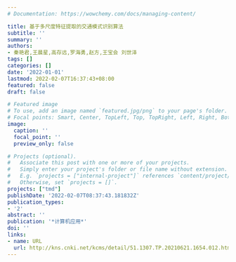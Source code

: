 ```yaml
---
# Documentation: https://wowchemy.com/docs/managing-content/

title: 基于多尺度特征提取的交通模式识别算法
subtitle: ''
summary: ''
authors:
- 秦艳君,王晨星,高存远,罗海勇,赵方,王宝会 刘世泽
tags: []
categories: []
date: '2022-01-01'
lastmod: 2022-02-07T16:37:43+08:00
featured: false
draft: false

# Featured image
# To use, add an image named `featured.jpg/png` to your page's folder.
# Focal points: Smart, Center, TopLeft, Top, TopRight, Left, Right, BottomLeft, Bottom, BottomRight.
image:
  caption: ''
  focal_point: ''
  preview_only: false

# Projects (optional).
#   Associate this post with one or more of your projects.
#   Simply enter your project's folder or file name without extension.
#   E.g. `projects = ["internal-project"]` references `content/project/deep-learning/index.md`.
#   Otherwise, set `projects = []`.
projects: ["tmd"]
publishDate: '2022-02-07T08:37:43.181832Z'
publication_types:
- '2'
abstract: ''
publication: '*计算机应用*'
doi: ''
links:
- name: URL
  url: http://kns.cnki.net/kcms/detail/51.1307.TP.20210621.1654.012.html
---
```

